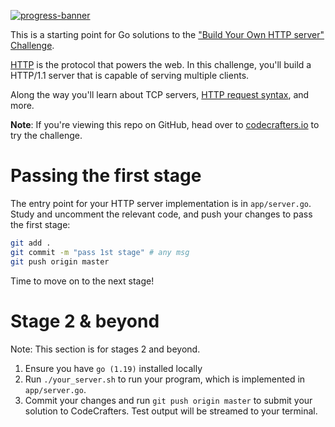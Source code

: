 [![progress-banner](https://backend.codecrafters.io/progress/http-server/916ce0b3-4980-48ab-9f6e-92c2e349dd2c)](https://app.codecrafters.io/users/codecrafters-bot?r=2qF)

This is a starting point for Go solutions to the
["Build Your Own HTTP server" Challenge](https://app.codecrafters.io/courses/http-server/overview).

[HTTP](https://en.wikipedia.org/wiki/Hypertext_Transfer_Protocol) is the
protocol that powers the web. In this challenge, you'll build a HTTP/1.1 server
that is capable of serving multiple clients.

Along the way you'll learn about TCP servers,
[HTTP request syntax](https://www.w3.org/Protocols/rfc2616/rfc2616-sec5.html),
and more.

**Note**: If you're viewing this repo on GitHub, head over to
[codecrafters.io](https://codecrafters.io) to try the challenge.

# Passing the first stage

The entry point for your HTTP server implementation is in `app/server.go`. Study
and uncomment the relevant code, and push your changes to pass the first stage:

```sh
git add .
git commit -m "pass 1st stage" # any msg
git push origin master
```

Time to move on to the next stage!

# Stage 2 & beyond

Note: This section is for stages 2 and beyond.

1. Ensure you have `go (1.19)` installed locally
1. Run `./your_server.sh` to run your program, which is implemented in
   `app/server.go`.
1. Commit your changes and run `git push origin master` to submit your solution
   to CodeCrafters. Test output will be streamed to your terminal.
